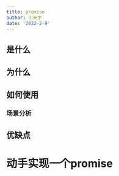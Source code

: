 ```yaml
---
title: promise
author: 小天宇
date: '2022-2-9'
---
```


## 是什么

## 为什么

## 如何使用

### 场景分析

## 优缺点

# 动手实现一个promise